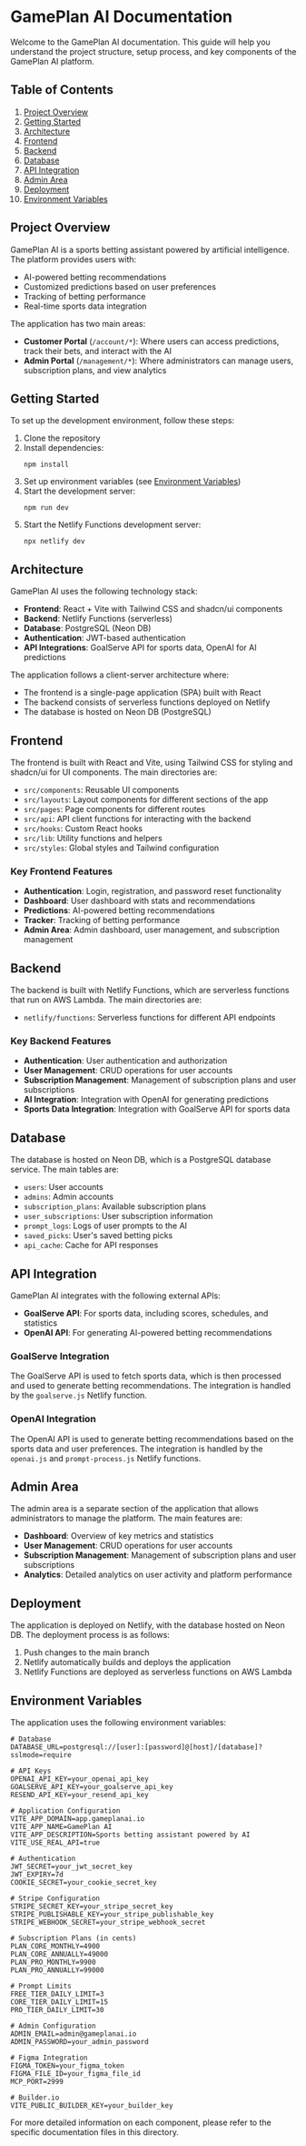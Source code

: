 # GamePlan AI Documentation

Welcome to the GamePlan AI documentation. This guide will help you understand the project structure, setup process, and key components of the GamePlan AI platform.

## Table of Contents

1. [Project Overview](#project-overview)
2. [Getting Started](#getting-started)
3. [Architecture](#architecture)
4. [Frontend](#frontend)
5. [Backend](#backend)
6. [Database](#database)
7. [API Integration](#api-integration)
8. [Admin Area](#admin-area)
9. [Deployment](#deployment)
10. [Environment Variables](#environment-variables)

## Project Overview

GamePlan AI is a sports betting assistant powered by artificial intelligence. The platform provides users with:

- AI-powered betting recommendations
- Customized predictions based on user preferences
- Tracking of betting performance
- Real-time sports data integration

The application has two main areas:
- **Customer Portal** (`/account/*`): Where users can access predictions, track their bets, and interact with the AI
- **Admin Portal** (`/management/*`): Where administrators can manage users, subscription plans, and view analytics

## Getting Started

To set up the development environment, follow these steps:

1. Clone the repository
2. Install dependencies:
   ```
   npm install
   ```
3. Set up environment variables (see [Environment Variables](#environment-variables))
4. Start the development server:
   ```
   npm run dev
   ```
5. Start the Netlify Functions development server:
   ```
   npx netlify dev
   ```

## Architecture

GamePlan AI uses the following technology stack:

- **Frontend**: React + Vite with Tailwind CSS and shadcn/ui components
- **Backend**: Netlify Functions (serverless)
- **Database**: PostgreSQL (Neon DB)
- **Authentication**: JWT-based authentication
- **API Integrations**: GoalServe API for sports data, OpenAI for AI predictions

The application follows a client-server architecture where:
- The frontend is a single-page application (SPA) built with React
- The backend consists of serverless functions deployed on Netlify
- The database is hosted on Neon DB (PostgreSQL)

## Frontend

The frontend is built with React and Vite, using Tailwind CSS for styling and shadcn/ui for UI components. The main directories are:

- `src/components`: Reusable UI components
- `src/layouts`: Layout components for different sections of the app
- `src/pages`: Page components for different routes
- `src/api`: API client functions for interacting with the backend
- `src/hooks`: Custom React hooks
- `src/lib`: Utility functions and helpers
- `src/styles`: Global styles and Tailwind configuration

### Key Frontend Features

- **Authentication**: Login, registration, and password reset functionality
- **Dashboard**: User dashboard with stats and recommendations
- **Predictions**: AI-powered betting recommendations
- **Tracker**: Tracking of betting performance
- **Admin Area**: Admin dashboard, user management, and subscription management

## Backend

The backend is built with Netlify Functions, which are serverless functions that run on AWS Lambda. The main directories are:

- `netlify/functions`: Serverless functions for different API endpoints

### Key Backend Features

- **Authentication**: User authentication and authorization
- **User Management**: CRUD operations for user accounts
- **Subscription Management**: Management of subscription plans and user subscriptions
- **AI Integration**: Integration with OpenAI for generating predictions
- **Sports Data Integration**: Integration with GoalServe API for sports data

## Database

The database is hosted on Neon DB, which is a PostgreSQL database service. The main tables are:

- `users`: User accounts
- `admins`: Admin accounts
- `subscription_plans`: Available subscription plans
- `user_subscriptions`: User subscription information
- `prompt_logs`: Logs of user prompts to the AI
- `saved_picks`: User's saved betting picks
- `api_cache`: Cache for API responses

## API Integration

GamePlan AI integrates with the following external APIs:

- **GoalServe API**: For sports data, including scores, schedules, and statistics
- **OpenAI API**: For generating AI-powered betting recommendations

### GoalServe Integration

The GoalServe API is used to fetch sports data, which is then processed and used to generate betting recommendations. The integration is handled by the `goalserve.js` Netlify function.

### OpenAI Integration

The OpenAI API is used to generate betting recommendations based on the sports data and user preferences. The integration is handled by the `openai.js` and `prompt-process.js` Netlify functions.

## Admin Area

The admin area is a separate section of the application that allows administrators to manage the platform. The main features are:

- **Dashboard**: Overview of key metrics and statistics
- **User Management**: CRUD operations for user accounts
- **Subscription Management**: Management of subscription plans and user subscriptions
- **Analytics**: Detailed analytics on user activity and platform performance

## Deployment

The application is deployed on Netlify, with the database hosted on Neon DB. The deployment process is as follows:

1. Push changes to the main branch
2. Netlify automatically builds and deploys the application
3. Netlify Functions are deployed as serverless functions on AWS Lambda

## Environment Variables

The application uses the following environment variables:

```
# Database
DATABASE_URL=postgresql://[user]:[password]@[host]/[database]?sslmode=require

# API Keys
OPENAI_API_KEY=your_openai_api_key
GOALSERVE_API_KEY=your_goalserve_api_key
RESEND_API_KEY=your_resend_api_key

# Application Configuration
VITE_APP_DOMAIN=app.gameplanai.io
VITE_APP_NAME=GamePlan AI
VITE_APP_DESCRIPTION=Sports betting assistant powered by AI
VITE_USE_REAL_API=true

# Authentication
JWT_SECRET=your_jwt_secret_key
JWT_EXPIRY=7d
COOKIE_SECRET=your_cookie_secret_key

# Stripe Configuration
STRIPE_SECRET_KEY=your_stripe_secret_key
STRIPE_PUBLISHABLE_KEY=your_stripe_publishable_key
STRIPE_WEBHOOK_SECRET=your_stripe_webhook_secret

# Subscription Plans (in cents)
PLAN_CORE_MONTHLY=4900
PLAN_CORE_ANNUALLY=49000
PLAN_PRO_MONTHLY=9900
PLAN_PRO_ANNUALLY=99000

# Prompt Limits
FREE_TIER_DAILY_LIMIT=3
CORE_TIER_DAILY_LIMIT=15
PRO_TIER_DAILY_LIMIT=30

# Admin Configuration
ADMIN_EMAIL=admin@gameplanai.io
ADMIN_PASSWORD=your_admin_password

# Figma Integration
FIGMA_TOKEN=your_figma_token
FIGMA_FILE_ID=your_figma_file_id
MCP_PORT=2999

# Builder.io
VITE_PUBLIC_BUILDER_KEY=your_builder_key
```

For more detailed information on each component, please refer to the specific documentation files in this directory.
